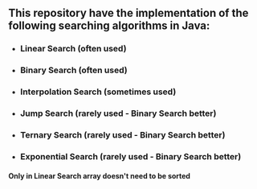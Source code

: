 ## This repository have the implementation of the following searching algorithms in Java:

- ### Linear Search (often used)
- ### Binary Search (often used)
- ### Interpolation Search (sometimes used)
- ### Jump Search (rarely used - Binary Search better)
- ### Ternary Search (rarely used - Binary Search better)
- ### Exponential Search (rarely used - Binary Search better)

#### Only in Linear Search array doesn't need to be sorted
